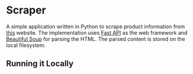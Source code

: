 # Scraper
A simple application written in Python to scrape product information from  [this](https://dentalstall.com/shop/) website. The implementation uses [Fast API](https://fastapi.tiangolo.com/) as the web framework and [Beautiful Soup](https://beautiful-soup-4.readthedocs.io/en/latest/) for parsing the HTML. The parsed content is stored on the local filesystem.

## Running it Locally





